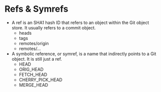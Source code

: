 # Refs & Symrefs

- A ref is an SHA1 hash ID that refers to an object within the Git object store. It usually refers to a commit object. 
  - heads
  - tags
  - remotes/origin
  - remotes/...
- A symbolic reference, or symref, is a name that indirectly points to a Git object. It is still just a ref.
  - HEAD
  - ORIG_HEAD
  - FETCH_HEAD
  - CHERRY_PICK_HEAD
  - MERGE_HEAD